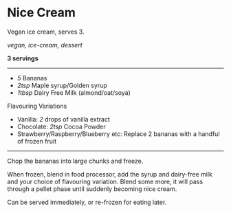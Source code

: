 # Nice Cream

Vegan ice cream, serves 3. 

*vegan, ice-cream, dessert*

**3 servings**

---

- *5* Bananas
- *2tsp* Maple syrup/Golden syrup
- *1tbsp* Dairy Free Milk (almond/oat/soya)

Flavouring Variations
- Vanilla: *2* drops of vanilla extract
- Chocolate: *2tsp* Cocoa Powder
- Strawberry/Raspberry/Blueberry etc: Replace 2 bananas with a handful of frozen fruit

---

Chop the bananas into large chunks and freeze.

When frozen, blend in food processor, add the syrup and dairy-free milk and your choice of flavouring variation.
Blend some more, it will pass through a pellet phase until suddenly becoming nice cream. 

Can be served immediately, or re-frozen for eating later.

